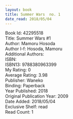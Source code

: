 ```yaml
---
layout: book
title: Summer Wars  no. 1
date_read: 2018/05/04
---
```


Book Id: 42295518<br />
Title: Summer Wars #1<br />
Author: Mamoru Hosoda<br />
Author l-f: Hosoda, Mamoru<br />
Additional Authors: <br />
ISBN: <br />
ISBN13: 9788380963399<br />
My Rating: 0<br />
Average Rating: 3.98<br />
Publisher: Waneko<br />
Binding: Paperback<br />
Year Published: 2018<br />
Original Publication Year: 2009<br />
Date Added: 2018/05/04<br />
Exclusive Shelf: read<br />
Read Count: 1<br />

